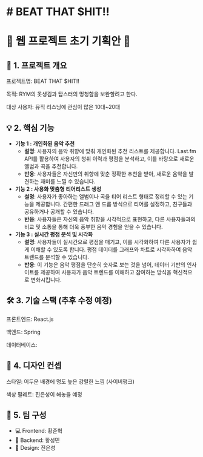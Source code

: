 # # BEAT THAT $HIT!!

# 🌟 웹 프로젝트 초기 기획안 🌟

## 🎯 1. 프로젝트 개요

<aside>
프로젝트명: BEAT THAT $HIT!!

목적: RYM의 못생김과 탑스터의 멍청함을 보완할려고 한다.

대상 사용자: 뮤직 리스닝에 관심이 많은 10대~20대

</aside>

## 💡 2. 핵심 기능

- **기능 1 : 개인화된 음악 추천**
    - **설명**: 사용자의 음악 취향에 맞춰 개인화된 추천 리스트를 제공합니다. Last.fm API를 활용하여 사용자의 청취 이력과 평점을 분석하고, 이를 바탕으로 새로운 앨범과 곡을 추천합니다.
    - **반응**: 사용자들은 자신만의 취향에 맞춘 정확한 추천을 받아, 새로운 음악을 발견하는 재미를 느낄 수 있습니다.
- **기능 2 : 사용화 맞춤형 티어리스트 생성**
    - **설명**: 사용자가 좋아하는 앨범이나 곡을 티어 리스트 형태로 정리할 수 있는 기능을 제공합니다. 간편한 드래그 앤 드롭 방식으로 티어를 설정하고, 친구들과 공유하거나 공개할 수 있습니다.
    - **반응**: 사용자들은 자신의 음악 취향을 시각적으로 표현하고, 다른 사용자들과의 비교 및 소통을 통해 더욱 풍부한 음악 경험을 얻을 수 있습니다.
- **기능 3 : 실시간 평점 분석 및 시각화**
    - **설명**: 사용자들이 실시간으로 평점을 매기고, 이를 시각화하여 다른 사용자가 쉽게 이해할 수 있도록 합니다. 평점 데이터를 그래프와 차트로 시각화하여 음악 트렌드를 분석할 수 있습니다.
    - **반응**: 이 기능은 음악 평점을 단순히 숫자로 보는 것을 넘어, 데이터 기반의 인사이트를 제공하여 사용자가 음악 트렌드를 이해하고 참여하는 방식을 혁신적으로 변화시킵니다.

## 🛠 3. 기술 스택 (추후 수정 예정)

<aside>
프론트엔드: React.js

백엔드: Spring

데이터베이스:

</aside>

## 🎨 4. 디자인 컨셉

<aside>
스타일: 어두운 배경에 명도 높은 강렬한 느낌 (사이버펑크)

색상 팔레트: 진은성이 해놓을 예정

</aside>

## 👥 5. 팀 구성

- 💻 Frontend: 황준혁
- 🔧 Backend: 황성민
- 🎨 Design: 진은성